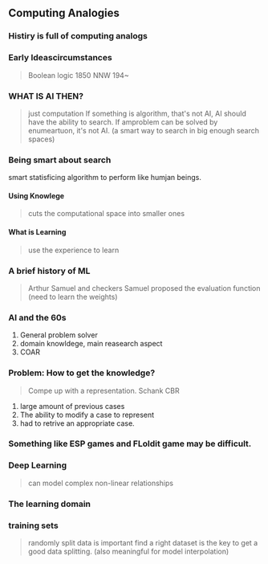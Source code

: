 ## Computing Analogies
### Histiry is full of computing analogs
### Early Ideascircumstances

> Boolean logic 1850
> NNW 194~
### WHAT IS AI THEN?
> just computation
> If something is algorithm, that's not AI, AI should have the ability to search.
> If amproblem can be solved by enumeartuon, it's not AI. (a smart way to search in big enough search spaces)

### Being smart about search
smart statisficing algorithm to perform like humjan beings.
#### Using Knowlege
> cuts the computational space into smaller ones
#### What is Learning
> use the experience to learn

### A brief history of ML
> Arthur Samuel and checkers
> Samuel proposed the evaluation function (need to learn the weights)

### AI and the 60s
1. General problem solver
2. domain knowldege, main reasearch aspect
3. COAR

### Problem: How to get the knowledge?
> Compe up with a representation.
> Schank CBR
  1. large amount of previous cases
  2. The ability to modify a case to represent 
  3. had to retrive an appropriate case.
  
 ### Something like ESP games and FLoldit game may be difficult.
 
 ### Deep Learning
 > can model complex non-linear relationships
 
 ### The learning domain
 
 ### training sets 
 > randomly split data is important
 > find a right dataset is the key to get a good data splitting. (also meaningful for model interpolation)
